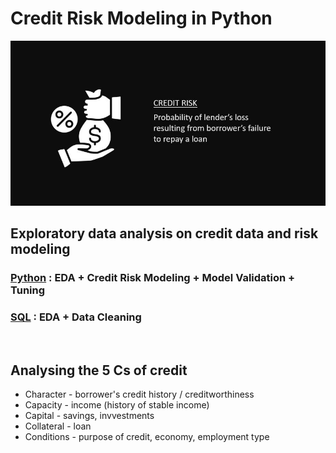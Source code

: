 # Credit Risk Modeling in Python
![](pics/crr.JPG)

## Exploratory data analysis on credit data and risk modeling <BR/>
### [Python](https://github.com/s1dewalker/Credit-Risk-Modeling-in-Python/blob/main/credit_risk_modeling-2.ipynb) : EDA + Credit Risk Modeling + Model Validation + Tuning<br/>
### [SQL](https://github.com/s1dewalker/Credit-Risk-Modeling-in-Python/blob/main/SQLQuery_cr_loan2.sql) : EDA + Data Cleaning<br/>
<br/>

## Analysing the 5 Cs of credit

- Character - borrower's credit history / creditworthiness
- Capacity - income (history of stable income)
- Capital - savings, invvestments
- Collateral - loan
- Conditions - purpose of credit, economy, employment type





